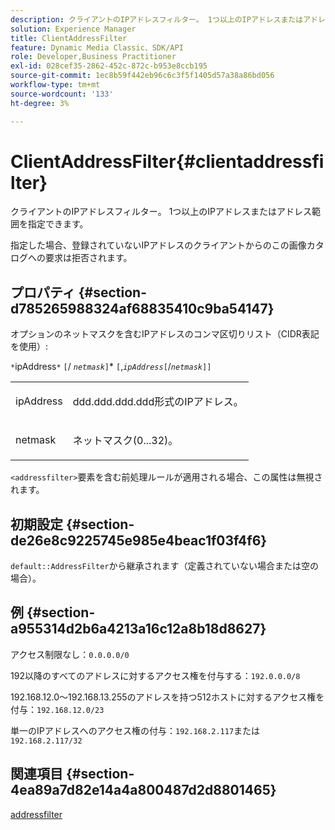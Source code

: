 ```yaml
---
description: クライアントのIPアドレスフィルター。 1つ以上のIPアドレスまたはアドレス範囲を指定できます。
solution: Experience Manager
title: ClientAddressFilter
feature: Dynamic Media Classic、SDK/API
role: Developer,Business Practitioner
exl-id: 028cef35-2862-452c-872c-b953e8ccb195
source-git-commit: 1ec8b59f442eb96c6c3f5f1405d57a38a86bd056
workflow-type: tm+mt
source-wordcount: '133'
ht-degree: 3%

---
```


# ClientAddressFilter{#clientaddressfilter}

クライアントのIPアドレスフィルター。 1つ以上のIPアドレスまたはアドレス範囲を指定できます。

指定した場合、登録されていないIPアドレスのクライアントからのこの画像カタログへの要求は拒否されます。

## プロパティ {#section-d785265988324af68835410c9ba54147}

オプションのネットマスクを含むIPアドレスのコンマ区切りリスト（CIDR表記を使用）:

`*`ipAddress`*` `[`/  *`netmask`*`]`*  `[`,*`ipAddress`*`[`/*`netmask`*`]]`

<table id="simpletable_9F82BB0D42A9434883F2F70A2A92898C"> 
 <tr class="strow"> 
  <td class="stentry"> <p><span class="varname"> ipAddress</span> </p> </td> 
  <td class="stentry"> <p><span class="varname"> ddd.ddd.ddd.ddd</span>形式のIPアドレス。 </p></td> 
 </tr> 
 <tr class="strow"> 
  <td class="stentry"> <p><span class="varname"> netmask</span> </p></td> 
  <td class="stentry"> <p>ネットマスク(0...32)。 </p></td> 
 </tr> 
</table>

`<addressfilter>`要素を含む前処理ルールが適用される場合、この属性は無視されます。

## 初期設定 {#section-de26e8c9225745e985e4beac1f03f4f6}

`default::AddressFilter`から継承されます（定義されていない場合または空の場合）。

## 例 {#section-a955314d2b6a4213a16c12a8b18d8627}

アクセス制限なし：`0.0.0.0/0`

192以降のすべてのアドレスに対するアクセス権を付与する：`192.0.0.0/8`

192.168.12.0～192.168.13.255のアドレスを持つ512ホストに対するアクセス権を付与：`192.168.12.0/23`

単一のIPアドレスへのアクセス権の付与：`192.168.2.117`または`192.168.2.117/32`

## 関連項目 {#section-4ea89a7d82e14a4a800487d2d8801465}

[addressfilter](../../../../../is-api/image-catalog/image-serving-api-ref/c-image-catalog-reference/c-rule-set-reference/r-addressfilter-rule.md#reference-48c369f56ecd4034b410da5a94a9dfd1)
